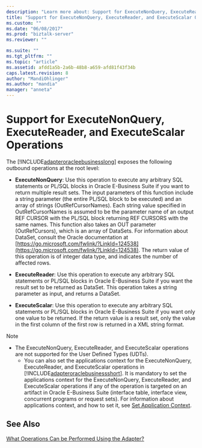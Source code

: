 ```yaml
---
description: "Learn more about: Support for ExecuteNonQuery, ExecuteReader, and ExecuteScalar Operations"
title: "Support for ExecuteNonQuery, ExecuteReader, and ExecuteScalar Operations | Microsoft Docs"
ms.custom: ""
ms.date: "06/08/2017"
ms.prod: "biztalk-server"
ms.reviewer: ""

ms.suite: ""
ms.tgt_pltfrm: ""
ms.topic: "article"
ms.assetid: afdd1a5b-2a6b-48b8-a659-afd81f43f34b
caps.latest.revision: 8
author: "MandiOhlinger"
ms.author: "mandia"
manager: "anneta"
---
```

# Support for ExecuteNonQuery, ExecuteReader, and ExecuteScalar Operations
The [!INCLUDE[adapteroracleebusinesslong](../../includes/adapteroracleebusinesslong-md.md)] exposes the following outbound operations at the root level:

-   **ExecuteNonQuery**: Use this operation to execute any arbitrary SQL statements or PL/SQL blocks in Oracle E-Business Suite if you want to return multiple result sets. The input parameters of this function include a string parameter (the entire PL/SQL block to be executed) and an array of strings (OutRefCursorNames). Each string value specified in OutRefCursorNames is assumed to be the parameter name of an output REF CURSOR with the PL/SQL block returning REF CURSORS with the same names. This function also takes an OUT parameter (OutRefCursors), which is an array of DataSets. For information about DataSet, consult the Oracle documentation at [https://go.microsoft.com/fwlink/?LinkId=124538](https://go.microsoft.com/fwlink/?LinkId=124538). The return value of this operation is of integer data type, and indicates the number of affected rows.

-   **ExecuteReader**: Use this operation to execute any arbitrary SQL statements or PL/SQL blocks in Oracle E-Business Suite if you want the result set to be returned as DataSet. This operation takes a string parameter as input, and returns a DataSet.

-   **ExecuteScalar**: Use this operation to execute any arbitrary SQL statements or PL/SQL blocks in Oracle E-Business Suite if you want only one value to be returned. If the return value is a result set, only the value in the first column of the first row is returned in a XML string format.

> [!NOTE]
> - The ExecuteNonQuery, ExecuteReader, and ExecuteScalar operations are not supported for the User Defined Types (UDTs).
>   - You can also set the applications context for the ExecuteNonQuery, ExecuteReader, and ExecuteScalar operations in [!INCLUDE[adapteroraclebusinessshort](../../includes/adapteroraclebusinessshort-md.md)]. It is mandatory to set the applications context for the ExecuteNonQuery, ExecuteReader, and ExecuteScalar operations if any of the operation is targeted on an artifact in Oracle E-Business Suite (interface table, interface view, concurrent programs or request sets). For information about applications context, and how to set it, see [Set Application Context](../../adapters-and-accelerators/adapter-oracle-ebs/set-application-context.md).

## See Also
 [What Operations Can be Performed Using the Adapter?](https://msdn.microsoft.com/library/cc185219(v=bts.10).aspx)
